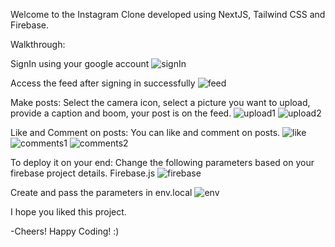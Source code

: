 Welcome to the Instagram Clone developed using NextJS, Tailwind CSS and Firebase.

Walkthrough:

SignIn using your google account
![signIn](https://user-images.githubusercontent.com/66684807/234139907-905cebf1-f543-4d3c-8301-3b6b36f981ac.PNG)

Access the feed after signing in successfully
![feed](https://user-images.githubusercontent.com/66684807/234139997-b381a6ca-8b78-44a8-8d3f-9032200b112a.PNG)

Make posts: Select the camera icon, select a picture you want to upload, provide a caption and boom, your post is on the feed.
![upload1](https://user-images.githubusercontent.com/66684807/234140099-d0e10f52-4638-40a9-a4a5-d1507833100d.PNG)
![upload2](https://user-images.githubusercontent.com/66684807/234140109-1a5aa0c0-4ad9-4dab-995a-a18d4bd8030e.PNG)

Like and Comment on posts: You can like and comment on posts.
![like](https://user-images.githubusercontent.com/66684807/234140244-906abe29-c17c-4dee-aec5-e42b7b69f7e1.PNG)
![comments1](https://user-images.githubusercontent.com/66684807/234140254-fbcaba74-c749-4106-a48e-85f18b07cefe.PNG)
![comments2](https://user-images.githubusercontent.com/66684807/234140264-4b722d10-fb54-421f-a09f-5a50050a7be7.PNG)

To deploy it on your end:
Change the following parameters based on your firebase project details.
Firebase.js
![firebase](https://user-images.githubusercontent.com/66684807/234140389-d38125a9-2198-4822-8e61-2e50828d95bd.PNG)

Create and pass the parameters in env.local
![env](https://user-images.githubusercontent.com/66684807/234140424-3e34e59d-e52e-47ab-9ca2-f90722861458.PNG)

I hope you liked this project.

-Cheers! Happy Coding! :)
